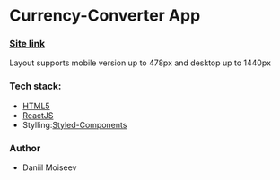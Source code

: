 # Currency-Converter App

### [Site link](https://currency-converter-indol-rho.vercel.app/)

Layout supports mobile version up to 478px and desktop up to 1440px

### Tech stack:

- [HTML5](https://en.wikipedia.org/wiki/HTML5)
- [ReactJS](https://reactjs.org/)
- Stylling:[Styled-Components](https://styled-components.com/)


### Author

- Daniil Moiseev

